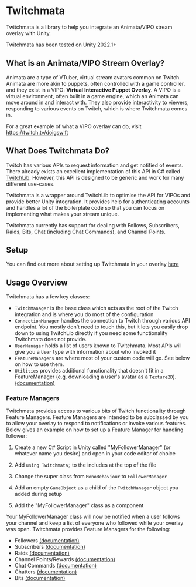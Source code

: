 # Twitchmata

Twitchmata is a library to help you integrate an Animata/VIPO stream overlay with Unity. 

Twitchmata has been tested on Unity 2022.1+


## What is an Animata/VIPO Stream Overlay?

Animata are a type of VTuber, virtual stream avatars common on Twitch. Animata are more akin to puppets, often controlled with a game controller, and they exist in a VIPO: **Virtual Interactive Puppet Overlay**. A VIPO is a virtual environment, often built in a game engine, which an Animata can move around in and interact with. They also provide interactivity to viewers, responding to various events on Twitch, which is where Twitchmata comes in.

For a great example of what a VIPO overlay can do, visit https://twitch.tv/doigswift


## What Does Twitchmata Do?

Twitch has various APIs to request information and get notified of events. There already exists an excellent implementation of this API in C# called [TwitchLib](https://github.com/twitchlib/twitchlib). However, this API is designed to be generic and work for many different use-cases.

Twitchmata is a wrapper around TwitchLib to optimise the API for VIPOs and provide better Unity integration. It provides help for authenticating accounts and handles a lot of the boilerplate code so that you can focus on implementing what makes your stream unique.

Twitchmata currently has support for dealing with Follows, Subscribers, Raids, Bits, Chat (including Chat Commands), and Channel Points.


## Setup

You can find out more about setting up Twitchmata in your overlay [here](https://github.com/pilky/twitchmata/tree/main/Documentation/Setup.md)


## Usage Overview

Twitchmata has a few key classes:

- `TwitchManager` is the base class which acts as the root of the Twitch integration and is where you do most of the configuration
- `ConnectionManager` handles the connection to Twitch through various API endpoint. You mostly don't need to touch this, but it lets you easily drop down to using TwitchLib directly if you need some functionality Twitchmata does not provide.
- `UserManager` holds a list of users known to Twitchmata. Most APIs will give you a `User` type with information about who invoked it
- `FeatureManagers` are where most of your custom code will go. See below on how to use them.
- `Utilities` provides additional functionality that doesn't fit in a FeatureManager (e.g. downloading a user's avatar as a `Texture2D`). [(documentation)](https://github.com/pilky/twitchmata/tree/main/Documentation/Utilities.md)

### Feature Managers

Twitchmata provides access to various bits of Twitch functionality through Feature Managers. Feature Managers are intended to be subclassed by you to allow your overlay to respond to notifications or invoke various features. Below gives an example on how to set up a Feature Manager for handling follower:

1. Create a new C# Script in Unity called "MyFollowerManager" (or whatever name you desire) and open in your code editor of choice

2. Add `using Twitchmata;` to the includes at the top of the file

3. Change the super class from `MonoBehaviour` to `FollowerManager`

4. Add an empty `GameObject` as a child of the `TwitchManager` object you added during setup

5. Add the "MyFollowerManager" class as a component


Your MyFollowerManager class will now be notified when a user follows your channel and keep a list of everyone who followed while your overlay was open. Twitchmata provides Feature Managers for the following:
- Followers [(documentation)](https://github.com/pilky/twitchmata/tree/main/Documentation/Followers.md)
- Subscribers [(documentation)](https://github.com/pilky/twitchmata/tree/main/Documentation/Subscribers.md)
- Raids [(documentation)](https://github.com/pilky/twitchmata/tree/main/Documentation/Raids.md)
- Channel Points/Rewards [(documentation)](https://github.com/pilky/twitchmata/tree/main/Documentation/ChannelPoints.md)
- Chat Commands [(documentation)](https://github.com/pilky/twitchmata/tree/main/Documentation/ChatCommands.md)
- Chatters [(documentation)](https://github.com/pilky/twitchmata/tree/main/Documentation/Chatters.md)
- Bits [(documentation)](https://github.com/pilky/twitchmata/tree/main/Documentation/Bits.md)